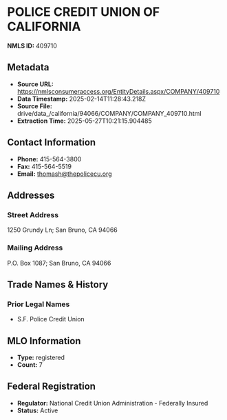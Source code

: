 # POLICE CREDIT UNION OF CALIFORNIA

**NMLS ID:** 409710

## Metadata
- **Source URL:** https://nmlsconsumeraccess.org/EntityDetails.aspx/COMPANY/409710
- **Data Timestamp:** 2025-02-14T11:28:43.218Z
- **Source File:** drive/data_/california/94066/COMPANY/COMPANY_409710.html
- **Extraction Time:** 2025-05-27T10:21:15.904485

## Contact Information
- **Phone:** 415-564-3800
- **Fax:** 415-564-5519
- **Email:** thomash@thepolicecu.org

## Addresses
### Street Address
1250 Grundy Ln; San Bruno, CA 94066

### Mailing Address
P.O. Box 1087; San Bruno, CA 94066

## Trade Names & History
### Prior Legal Names
- S.F. Police Credit Union

## MLO Information
- **Type:** registered
- **Count:** 7

## Federal Registration
- **Regulator:** National Credit Union Administration - Federally Insured
- **Status:** Active
